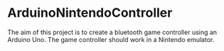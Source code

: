 # ArduinoNintendoController

The aim of this project is to create a bluetooth game controller using an Arduino Uno. 
The game controller should work in a Nintendo emulator.

